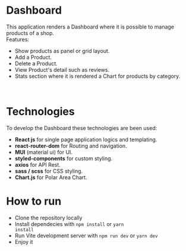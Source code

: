 # Dashboard

This application renders a Dashboard where it is possible to manage products of a shop.
<br/>
Features:

 - Show products as panel or grid layout.
 - Add a Product.
 - Delete a Product.
 - View Product's detail such as reviews.
 - Stats section where it is rendered a Chart for products by category.

<br/>

# Technologies

To develop the Dashboard these technologies are been used:

 - **React js** for single page application logics and templating.
 - **react-router-dom** for Routing and navigation.
 - **MUI** (material ui) for UI. 
 - **styled-components** for custom styling.
 - **axios** for API Rest.
 - **sass / scss** for CSS styling.
 - **Chart.js** for Polar Area Chart.

# How to run

- Clone the repository locally
- Install dependecies with <code>npm install</code> or <code>yarn install</code>
- Run Vite development server with <code>npm run dev</code> or <code>yarn dev</code>
- Enjoy it